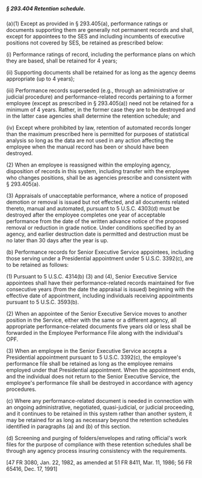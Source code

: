 ##### § 293.404 Retention schedule. #####

(a)(1) Except as provided in § 293.405(a), performance ratings or documents supporting them are generally not permanent records and shall, except for appointees to the SES and including incumbents of executive positions not covered by SES, be retained as prescribed below:

(i) Performance ratings of record, including the performance plans on which they are based, shall be retained for 4 years;

(ii) Supporting documents shall be retained for as long as the agency deems appropriate (up to 4 years);

(iii) Performance records superseded (e.g., through an administrative or judicial procedure) and performance-related records pertaining to a former employee (except as prescribed in § 293.405(a)) need not be retained for a minimum of 4 years. Rather, in the former case they are to be destroyed and in the latter case agencies shall determine the retention schedule; and

(iv) Except where prohibited by law, retention of automated records longer than the maximum prescribed here is permitted for purposes of statistical analysis so long as the data are not used in any action affecting the employee when the manual record has been or should have been destroyed.

(2) When an employee is reassigned within the employing agency, disposition of records in this system, including transfer with the employee who changes positions, shall be as agencies prescribe and consistent with § 293.405(a).

(3) Appraisals of unacceptable performance, where a notice of proposed demotion or removal is issued but not effected, and all documents related thereto, manual and automated, pursuant to 5 U.S.C. 4303(d) must be destroyed after the employee completes one year of acceptable performance from the date of the written advance notice of the proposed removal or reduction in grade notice. Under conditions specified by an agency, and earlier destruction date is permitted and destruction must be no later than 30 days after the year is up.

(b) Performance records for Senior Executive Service appointees, including those serving under a Presidential appointment under 5 U.S.C. 3392(c), are to be retained as follows:

(1) Pursuant to 5 U.S.C. 4314(b) (3) and (4), Senior Executive Service appointees shall have their performance-related records maintained for five consecutive years (from the date the appraisal is issued) beginning with the effective date of appointment, including individuals receiving appointments pursuant to 5 U.S.C. 3593(b).

(2) When an appointee of the Senior Executive Service moves to another position in the Service, either with the same or a different agency, all appropriate performance-related documents five years old or less shall be forwarded in the Employee Performance File along with the individual's OPF.

(3) When an employee in the Senior Executive Service accepts a Presidential appointment pursuant to 5 U.S.C. 3392(c), the employee's performance file shall be retained as long as the employee remains employed under that Presidential appointment. When the appointment ends, and the individual does not return to the Senior Executive Service, the employee's performance file shall be destroyed in accordance with agency procedures.

(c) Where any performance-related document is needed in connection with an ongoing administrative, negotiated, quasi-judicial, or judicial proceeding, and it continues to be retained in this system rather than another system, it may be retained for as long as necessary beyond the retention schedules identified in paragraphs (a) and (b) of this section.

(d) Screening and purging of folders/envelopes and rating official's work files for the purpose of compliance with these retention schedules shall be through any agency process insuring consistency with the requirements.

[47 FR 3080, Jan. 22, 1982, as amended at 51 FR 8411, Mar. 11, 1986; 56 FR 65416, Dec. 17, 1991]